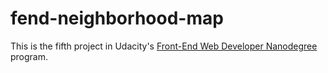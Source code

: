 # fend-neighborhood-map

This is the fifth project in Udacity's [Front-End Web Developer Nanodegree](https://www.udacity.com/course/front-end-web-developer-nanodegree--nd001) program.
